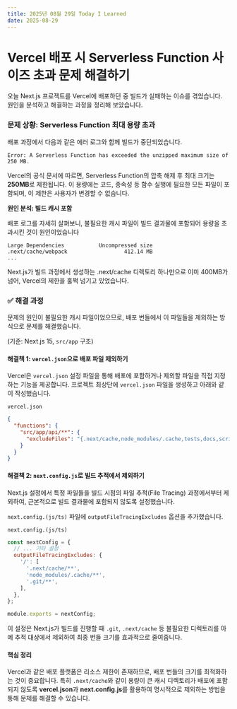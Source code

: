 ```yaml
---
title: 2025년 08월 29일 Today I Learned
date: 2025-08-29
---
```


# Vercel 배포 시 Serverless Function 사이즈 초과 문제 해결하기

오늘 Next.js 프로젝트를 Vercel에 배포하던 중 빌드가 실패하는 이슈를 겪었습니다. 원인을 분석하고 해결하는 과정을 정리해 보았습니다.

### 문제 상황: Serverless Function 최대 용량 초과

배포 과정에서 다음과 같은 에러 로그와 함께 빌드가 중단되었습니다.

```text
Error: A Serverless Function has exceeded the unzipped maximum size of 250 MB.
```

Vercel의 공식 문서에 따르면, Serverless Function의 압축 해제 후 최대 크기는 **250MB**로 제한됩니다. 
이 용량에는 코드, 종속성 등 함수 실행에 필요한 모든 파일이 포함되며, 이 제한은 사용자가 변경할 수 없습니다.

**원인 분석: 빌드 캐시 포함**

배포 로그를 자세히 살펴보니, 불필요한 캐시 파일이 빌드 결과물에 포함되어 용량을 초과시킨 것이 원인이었습니다

```text
Large Dependencies           Uncompressed size
.next/cache/webpack                  412.14 MB
...
```

Next.js가 빌드 과정에서 생성하는 .next/cache 디렉토리 하나만으로 이미 400MB가 넘어, Vercel의 제한을 훌쩍 넘기고 있었습니다.

### ✅ 해결 과정

문제의 원인이 불필요한 캐시 파일이었으므로, 배포 번들에서 이 파일들을 제외하는 방식으로 문제를 해결했습니다. 

(기준: Next.js 15, `src/app` 구조)

#### 해결책 1: `vercel.json`으로 배포 파일 제외하기

Vercel은 `vercel.json` 설정 파일을 통해 배포에 포함하거나 제외할 파일을 직접 지정하는 기능을 제공합니다. 프로젝트 최상단에 `vercel.json` 파일을 생성하고 아래와 같이 작성했습니다.

`vercel.json`
```json
{
  "functions": {
    "src/app/api/**": {
      "excludeFiles": "{.next/cache,node_modules/.cache,tests,docs,scripts,tmp}/**"
    }
  }
}
```

#### 해결책 2: `next.config.js`로 빌드 추적에서 제외하기

Next.js 설정에서 특정 파일들을 빌드 시점의 파일 추적(File Tracing) 과정에서부터 제외하여, 근본적으로 빌드 결과물에 포함되지 않도록 설정했습니다.

`next.config.(js/ts)` 파일에 `outputFileTracingExcludes` 옵션을 추가했습니다.

`next.config.(js/ts)`
```js
const nextConfig = {
  // ... 기타 설정
  outputFileTracingExcludes: {
    '/': [
      '.next/cache/**',
      'node_modules/.cache/**',
      '.git/**',
    ],
  },
};

module.exports = nextConfig;
```

이 설정은 Next.js가 빌드를 진행할 때 `.git`, `.next/cache` 등 불필요한 디렉토리를 아예 추적 대상에서 제외하여 최종 번들 크기를 효과적으로 줄여줍니다.


#### 핵심 정리
Vercel과 같은 배포 플랫폼은 리소스 제한이 존재하므로, 배포 번들의 크기를 최적화하는 것이 중요합니다. 특히 `.next/cache`와 같이 용량이 큰 캐시 디렉토리가 배포에 포함되지 않도록 **vercel.json**과 **next.config.js**를 활용하여 명시적으로 제외하는 방법을 통해 문제를 해결할 수 있습니다.
